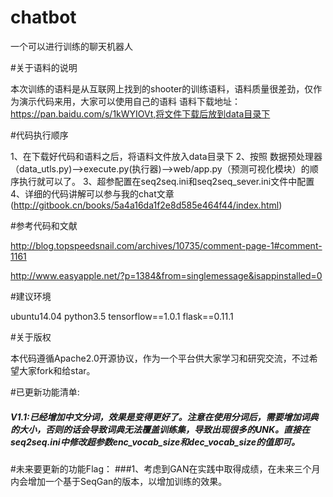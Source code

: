 # chatbot
一个可以进行训练的聊天机器人

#关于语料的说明

本次训练的语料是从互联网上找到的shooter的训练语料，语料质量很差劲，仅作为演示代码来用，大家可以使用自己的语料
语料下载地址：https://pan.baidu.com/s/1kWYIOVt,将文件下载后放到data目录下

#代码执行顺序

1、在下载好代码和语料之后，将语料文件放入data目录下
2、按照 数据预处理器（data_utls.py)-->execute.py(执行器)-->web/app.py（预测可视化模块）的顺序执行就可以了。
3、超参配置在seq2seq.ini和seq2seq_sever.ini文件中配置
4、详细的代码讲解可以参与我的chat文章(http://gitbook.cn/books/5a4a16da1f2e8d585e464f44/index.html)


#参考代码和文献

http://blog.topspeedsnail.com/archives/10735/comment-page-1#comment-1161

http://www.easyapple.net/?p=1384&from=singlemessage&isappinstalled=0

#建议环境

ubuntu14.04
python3.5
tensorflow==1.0.1
flask==0.11.1

#关于版权

本代码遵循Apache2.0开源协议，作为一个平台供大家学习和研究交流，不过希望大家fork和给star。

#已更新功能清单:

##### V1.1:已经增加中文分词，效果是变得更好了。注意在使用分词后，需要增加词典的大小，否则的话会导致词典无法覆盖训练集，导致出现很多的UNK。直接在seq2seq.ini中修改超参数enc_vocab_size和dec_vocab_size的值即可。

#未来要更新的功能Flag：
###1、考虑到GAN在实践中取得成绩，在未来三个月内会增加一个基于SeqGan的版本，以增加训练的效果。






